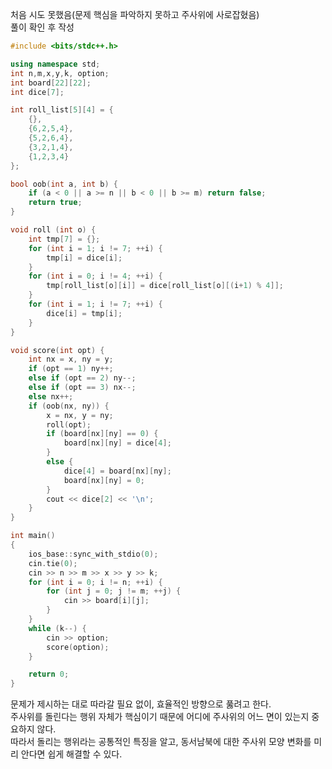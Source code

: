 처음 시도 못했음(문제 핵심을 파악하지 못하고 주사위에 사로잡혔음)  
풀이 확인 후 작성
```c++
#include <bits/stdc++.h>

using namespace std;
int n,m,x,y,k, option;
int board[22][22];
int dice[7];

int roll_list[5][4] = {
    {},
    {6,2,5,4},
    {5,2,6,4},
    {3,2,1,4},
    {1,2,3,4}
};

bool oob(int a, int b) {
    if (a < 0 || a >= n || b < 0 || b >= m) return false;
    return true;
}

void roll (int o) {
    int tmp[7] = {};
    for (int i = 1; i != 7; ++i) {
        tmp[i] = dice[i];
    }
    for (int i = 0; i != 4; ++i) {
        tmp[roll_list[o][i]] = dice[roll_list[o][(i+1) % 4]];
    }
    for (int i = 1; i != 7; ++i) {
        dice[i] = tmp[i];
    }
}

void score(int opt) {
    int nx = x, ny = y;
    if (opt == 1) ny++;
    else if (opt == 2) ny--;
    else if (opt == 3) nx--;
    else nx++;
    if (oob(nx, ny)) {
        x = nx, y = ny;
        roll(opt);
        if (board[nx][ny] == 0) {
            board[nx][ny] = dice[4];
        }
        else {
            dice[4] = board[nx][ny];
            board[nx][ny] = 0;
        }
        cout << dice[2] << '\n';
    }
}

int main()
{
    ios_base::sync_with_stdio(0);
    cin.tie(0);
    cin >> n >> m >> x >> y >> k;
    for (int i = 0; i != n; ++i) {
        for (int j = 0; j != m; ++j) {
            cin >> board[i][j];
        }
    }
    while (k--) {
        cin >> option;
        score(option);
    }

    return 0;
}
```
문제가 제시하는 대로 따라갈 필요 없이, 효율적인 방향으로 풇려고 한다.  
주사위를 돌린다는 행위 자체가 핵심이기 때문에 어디에 주사위의 어느 면이 있는지 중요하지 않다.  
따라서 돌리는 행위라는 공통적인 특징을 알고, 동서남북에 대한 주사위 모양 변화를 미리 안다면 쉽게 해결할 수 있다.   

```
